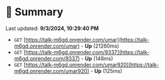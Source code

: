 # 📖 Summary
Last updated: **9/3/2024, 10:29:40 PM**

- `GET` [https://talk-m6gd.onrender.com/umar](https://talk-m6gd.onrender.com/umar) - **Up** (21260ms)
- `GET` [https://talk-m6gd.onrender.com/9337](https://talk-m6gd.onrender.com/9337) - **Up** (148ms)
- `GET` [https://talk-m6gd.onrender.com/umar920](https://talk-m6gd.onrender.com/umar920) - **Up** (125ms)
